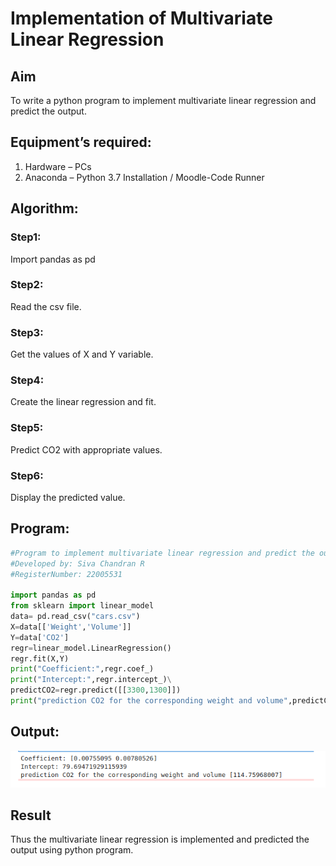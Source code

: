 # Implementation of Multivariate Linear Regression
## Aim
To write a python program to implement multivariate linear regression and predict the output.
## Equipment’s required:
1.	Hardware – PCs
2.	Anaconda – Python 3.7 Installation / Moodle-Code Runner
## Algorithm:
### Step1:
Import pandas as pd
### Step2:
Read the csv file.
### Step3:
Get the values of X and Y variable.
### Step4:
Create the linear regression and fit.
### Step5:
Predict CO2 with appropriate values.
### Step6:
Display the predicted value.
## Program:
```python
#Program to implement multivariate linear regression and predict the output.
#Developed by: Siva Chandran R
#RegisterNumber: 22005531

import pandas as pd
from sklearn import linear_model
data= pd.read_csv("cars.csv")
X=data[['Weight','Volume']]
Y=data['CO2']
regr=linear_model.LinearRegression()
regr.fit(X,Y)
print("Coefficient:",regr.coef_)
print("Intercept:",regr.intercept_)\
predictCO2=regr.predict([[3300,1300]])
print("prediction CO2 for the corresponding weight and volume",predictCO2)
```
## Output:
![output](./mvout.png)
## Result
Thus the multivariate linear regression is implemented and predicted the output using python program.
